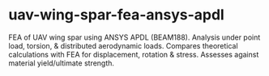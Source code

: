 # uav-wing-spar-fea-ansys-apdl
FEA of UAV wing spar using ANSYS APDL (BEAM188). Analysis under point load, torsion, &amp; distributed aerodynamic loads. Compares theoretical calculations with FEA for displacement, rotation &amp; stress. Assesses against material yield/ultimate strength.
